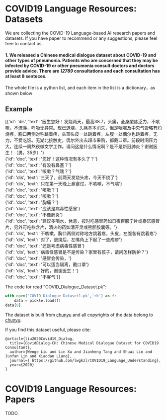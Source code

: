 # COVID19 Language Resources: Datasets
We are collecting the COVID-19 Language-based AI research papers and datasets. If you have paper to recommend or any suggestions, please feel free to contact us.

#### 1. We released a Chinese medical dialogue dataset about COVID-19 and other types of pneumonia. Patients who are concerned that they may be infected by COVID-19 or other pneumonia consult doctors and doctors provide advice. There are *12789* consultations and each consultation has at least 8 senteces.
The whole file is a python list, and each item in the list is a dictionary，as shown below

## Example
[{'id': 'dis', 'text': '医生您好！发烧两天，最高38.7，头痛，全身酸疼乏力，不咳嗽，不流涕，呼吸无异常。现已退烧，头痛基本消失，但是咽喉及中央气管略有灼烧疼，胸口两侧对称跳着疼，头顶头皮一处跳着疼，左腹一处偶尔也跳着疼，无力，不爱吃饭。无湖北接触史，偶尔外出去超市采购，都戴口罩。前段时间压力大，连续一周熬夜做文字工作。请问这是什么情况啊？是不是新冠肺炎？谢谢医生！（男，35岁）'} <br>
{'id': 'doc', 'text': '您好！这种情况有多久了？'} <br>
{'id': 'doc', 'text': '有没有鼻塞？'} <br>
{'id': 'doc', 'text': '咳嗽？气喘？'} <br>
{'id': 'dis', 'text': '三天了，前两天发烧头疼，今天不烧了'} <br>
{'id': 'dis', 'text': '只在第一天晚上鼻塞过，不咳嗽，不气喘'} <br>
{'id': 'doc', 'text': '咳嗽？'} <br>
{'id': 'doc', 'text': '咳嗽？'} <br>
{'id': 'doc', 'text': '胸痛？'} <br>
{'id': 'doc', 'text': '应该是病毒性感冒'}<br>
{'id': 'doc', 'text': '不像肺炎'}<br>
{'id': 'doc', 'text': '建议多喝水，休息，按时吃感冒药如日夜百服宁片或泰诺感冒片，另外可吃些含片，清火的药如清开灵或熊胆胶囊等。'}<br>
{'id': 'dis', 'text': '不咳嗽，胸口两侧对称地方跳着疼，头皮，左腹各有跳着疼'}<br>
{'id': 'dis', 'text': '对了，退烧后，左嘴角上下起了一些疱疹'}<br>
{'id': 'doc', 'text': '还是考虑病毒性感冒'}<br>
{'id': 'dis', 'text': '病毒性感冒是不是传染？家里有孩子，请问怎样防护？'}<br>
{'id': 'doc', 'text': '感冒会传染，'}<br>
{'id': 'doc', 'text': '可以适当隔离，戴口罩'}<br>
{'id': 'dis', 'text': '好的，谢谢医生！'}<br>
{'id': 'doc', 'text': '不客气'}]<br>

The code for read "COVID_Dialogue_Dataset.pk":<br>
```python
with open('COVID_Dialogue_Dataset1.pk','rb') as f:
    data = pickle.load(f)
data[0]
```
The dataset is built from [chunyu](https://www.chunyuyisheng.com/) and all copyrights of the data belong to [chunyu](https://www.chunyuyisheng.com/).<br>

If you find this dataset useful, please cite:

```
@article{liu2020Covid19_Dialog,
  title={CovidDialog-CH: Chinese Medical Dialogue Dataset for COVID19 Consultant},
  author={Wenge Liu and Lin Xu and Jianheng Tang and Shuai Lin and Junfan Lin and Xiaodan Liang},
  journal={ https://github.com/lwgkzl/COVID19_Language_Understanding}, 
  year={2020}
}
```

# COVID19 Language Resources: Papers
TODO.
